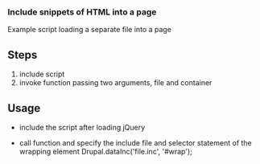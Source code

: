 ### Include snippets of HTML into a page
Example script loading a separate file into a page

Steps
-----
1. include script
2. invoke function passing two arguments, file and container


Usage
-----

* include the script after loading jQuery
    <script src=https://raw.github.com/bysoft/includeMarkup/master/js/core.js></script>

* call function and specify the include file and selector statement of the wrapping element
    Drupal.dataInc('file.inc', '#wrap');
    